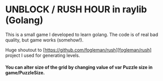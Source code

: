 # UNBLOCK / RUSH HOUR in raylib (Golang)

This is a small game I developed to learn golang. The code is of real bad quality, but game works (somehow!).

Huge shoutout to [https://github.com/fogleman/rush][fogleman/rush] project I used for generating levels.

#### You can alter size of the grid by changing value of var Puzzle size in game/PuzzleSize.
